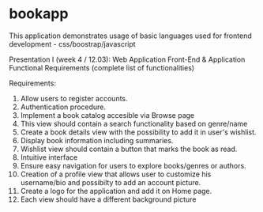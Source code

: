 # bookapp
This application demonstrates usage of basic languages used for frontend development - css/boostrap/javascript

Presentation I (week 4 / 12.03): Web Application Front-End & Application Functional Requirements (complete list of
functionalities)

Requirements:

1.  Allow users to register accounts.
2.  Authentication procedure.
3.  Implement a book catalog accesible via Browse page
4.  This view should contain a search functionality based on genre/name
5.  Create a book details view with the possibility to add it in user's wishlist.
6.  Display book information including summaries.
7.  Wishlist view should contain a button that marks the book as read.
8.  Intuitive interface
9.  Ensure easy navigation for users to explore books/genres or authors.
10. Creation of a profile view that allows user to customize his username/bio and possibilty to add an account picture.
11. Create a logo for the application and add it on Home page.
12. Each view should have a different background picture